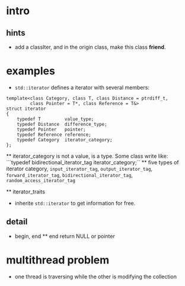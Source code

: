 # intro
## hints
* add a classIter, and in the origin class, make this class **friend**.

# examples
* `std::iterator` defines a iterator with several members:
```
template<class Category, class T, class Distance = ptrdiff_t,
         class Pointer = T*, class Reference = T&>
struct iterator
{
    typedef T         value_type;
    typedef Distance  difference_type;
    typedef Pointer   pointer;
    typedef Reference reference;
    typedef Category  iterator_category;
};
```
** iterator_category is not a value, is a type. Some class write like:
```typedef bidirectional_iterator_tag       iterator_category;``
** five types of iterator category, `input_iterator_tag`, `output_iterator_tag`,
`forward_iterator_tag`, `bidirectional_iterator_tag`, `random_access_iterator_tag`

** iterator_traits
* inherite `std::iterator` to get information for free.

## detail
* begin, end
** end return NULL or pointer


# multithread problem
* one thread is traversing while the other is modifying the collection
